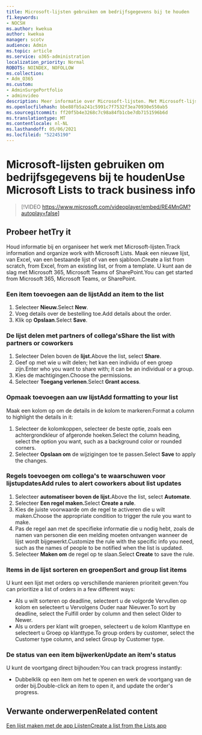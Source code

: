 ```yaml
---
title: Microsoft-lijsten gebruiken om bedrijfsgegevens bij te houden
f1.keywords:
- NOCSH
ms.author: kwekua
author: kwekua
manager: scotv
audience: Admin
ms.topic: article
ms.service: o365-administration
localization_priority: Normal
ROBOTS: NOINDEX, NOFOLLOW
ms.collection:
- Adm_O365
ms.custom:
- AdminSurgePortfolio
- adminvideo
description: Meer informatie over Microsoft-lijsten. Met Microsoft-lijsten kunt u klantgegevens bijhouden, zoals klanttype, orderafhandeling en order voortgang.
ms.openlocfilehash: bbe88fb5a241c5991c7f7532f3ea70930e550ab5
ms.sourcegitcommit: ff20f5b4e3268c7c98a84fb1cbe7db7151596b6d
ms.translationtype: MT
ms.contentlocale: nl-NL
ms.lasthandoff: 05/06/2021
ms.locfileid: "52245190"
---
```

# <a name="use-microsoft-lists-to-track-business-info"></a><span data-ttu-id="1b716-104">Microsoft-lijsten gebruiken om bedrijfsgegevens bij te houden</span><span class="sxs-lookup"><span data-stu-id="1b716-104">Use Microsoft Lists to track business info</span></span>

> [!VIDEO https://www.microsoft.com/videoplayer/embed/RE4MnGM?autoplay=false]

## <a name="try-it"></a><span data-ttu-id="1b716-105">Probeer het</span><span class="sxs-lookup"><span data-stu-id="1b716-105">Try it</span></span>

<span data-ttu-id="1b716-106">Houd informatie bij en organiseer het werk met Microsoft-lijsten.</span><span class="sxs-lookup"><span data-stu-id="1b716-106">Track information and organize work with Microsoft Lists.</span></span> <span data-ttu-id="1b716-107">Maak een nieuwe lijst, van Excel, van een bestaande lijst of van een sjabloon.</span><span class="sxs-lookup"><span data-stu-id="1b716-107">Create a list from scratch, from Excel, from an existing list, or from a template.</span></span> <span data-ttu-id="1b716-108">U kunt aan de slag met Microsoft 365, Microsoft Teams of SharePoint.</span><span class="sxs-lookup"><span data-stu-id="1b716-108">You can get started from Microsoft 365, Microsoft Teams, or SharePoint.</span></span>

### <a name="add-an-item-to-the-list"></a><span data-ttu-id="1b716-109">Een item toevoegen aan de lijst</span><span class="sxs-lookup"><span data-stu-id="1b716-109">Add an item to the list</span></span>

1. <span data-ttu-id="1b716-110">Selecteer **Nieuw.**</span><span class="sxs-lookup"><span data-stu-id="1b716-110">Select **New**.</span></span>
1. <span data-ttu-id="1b716-111">Voeg details over de bestelling toe.</span><span class="sxs-lookup"><span data-stu-id="1b716-111">Add details about the order.</span></span>
1. <span data-ttu-id="1b716-112">Klik op **Opslaan**.</span><span class="sxs-lookup"><span data-stu-id="1b716-112">Select **Save**.</span></span>

### <a name="share-the-list-with-partners-or-coworkers"></a><span data-ttu-id="1b716-113">De lijst delen met partners of collega's</span><span class="sxs-lookup"><span data-stu-id="1b716-113">Share the list with partners or coworkers</span></span>

1. <span data-ttu-id="1b716-114">Selecteer Delen boven de **lijst.**</span><span class="sxs-lookup"><span data-stu-id="1b716-114">Above the list, select **Share**.</span></span>
1. <span data-ttu-id="1b716-115">Geef op met wie u wilt delen; het kan een individu of een groep zijn.</span><span class="sxs-lookup"><span data-stu-id="1b716-115">Enter who you want to share with; it can be an individual or a group.</span></span>
1. <span data-ttu-id="1b716-116">Kies de machtigingen.</span><span class="sxs-lookup"><span data-stu-id="1b716-116">Choose the permissions.</span></span>
1. <span data-ttu-id="1b716-117">Selecteer **Toegang verlenen**.</span><span class="sxs-lookup"><span data-stu-id="1b716-117">Select **Grant access**.</span></span>

### <a name="add-formatting-to-your-list"></a><span data-ttu-id="1b716-118">Opmaak toevoegen aan uw lijst</span><span class="sxs-lookup"><span data-stu-id="1b716-118">Add formatting to your list</span></span>

<span data-ttu-id="1b716-119">Maak een kolom op om de details in de kolom te markeren:</span><span class="sxs-lookup"><span data-stu-id="1b716-119">Format a column to highlight the details in it:</span></span>

1. <span data-ttu-id="1b716-120">Selecteer de kolomkoppen, selecteer de beste optie, zoals een achtergrondkleur of afgeronde hoeken.</span><span class="sxs-lookup"><span data-stu-id="1b716-120">Select the column heading, select the option you want, such as a background color or rounded corners.</span></span>
1. <span data-ttu-id="1b716-121">Selecteer **Opslaan om** de wijzigingen toe te passen.</span><span class="sxs-lookup"><span data-stu-id="1b716-121">Select **Save** to apply the changes.</span></span>

### <a name="add-rules-to-alert-coworkers-about-list-updates"></a><span data-ttu-id="1b716-122">Regels toevoegen om collega's te waarschuwen voor lijstupdates</span><span class="sxs-lookup"><span data-stu-id="1b716-122">Add rules to alert coworkers about list updates</span></span>

1. <span data-ttu-id="1b716-123">Selecteer **automatiseer boven de lijst.**</span><span class="sxs-lookup"><span data-stu-id="1b716-123">Above the list, select **Automate**.</span></span>
1. <span data-ttu-id="1b716-124">Selecteer **Een regel maken.**</span><span class="sxs-lookup"><span data-stu-id="1b716-124">Select **Create a rule**.</span></span>
1. <span data-ttu-id="1b716-125">Kies de juiste voorwaarde om de regel te activeren die u wilt maken.</span><span class="sxs-lookup"><span data-stu-id="1b716-125">Choose the appropriate condition to trigger the rule you want to make.</span></span>
1. <span data-ttu-id="1b716-126">Pas de regel aan met de specifieke informatie die u nodig hebt, zoals de namen van personen die een melding moeten ontvangen wanneer de lijst wordt bijgewerkt.</span><span class="sxs-lookup"><span data-stu-id="1b716-126">Customize the rule with the specific info you need, such as the names of people to be notified when the list is updated.</span></span>
1. <span data-ttu-id="1b716-127">Selecteer **Maken om** de regel op te slaan.</span><span class="sxs-lookup"><span data-stu-id="1b716-127">Select **Create** to save the rule.</span></span>

### <a name="sort-and-group-list-items"></a><span data-ttu-id="1b716-128">Items in de lijst sorteren en groepen</span><span class="sxs-lookup"><span data-stu-id="1b716-128">Sort and group list items</span></span>

<span data-ttu-id="1b716-129">U kunt een lijst met orders op verschillende manieren prioriteit geven:</span><span class="sxs-lookup"><span data-stu-id="1b716-129">You can prioritize a list of orders in a few different ways:</span></span>

- <span data-ttu-id="1b716-130">Als u wilt sorteren op deadline, selecteert u de volgorde Vervullen op kolom en selecteert u Vervolgens Ouder naar Nieuwer.</span><span class="sxs-lookup"><span data-stu-id="1b716-130">To sort by deadline, select the Fulfill order by column and then select Older to Newer.</span></span>
- <span data-ttu-id="1b716-131">Als u orders per klant wilt groepen, selecteert u de kolom Klanttype en selecteert u Groep op klanttype.</span><span class="sxs-lookup"><span data-stu-id="1b716-131">To group orders by customer, select the Customer type column, and select Group by Customer type.</span></span>

### <a name="update-an-items-status"></a><span data-ttu-id="1b716-132">De status van een item bijwerken</span><span class="sxs-lookup"><span data-stu-id="1b716-132">Update an item's status</span></span>

<span data-ttu-id="1b716-133">U kunt de voortgang direct bijhouden:</span><span class="sxs-lookup"><span data-stu-id="1b716-133">You can track progress instantly:</span></span>

- <span data-ttu-id="1b716-134">Dubbelklik op een item om het te openen en werk de voortgang van de order bij.</span><span class="sxs-lookup"><span data-stu-id="1b716-134">Double-click an item to open it, and update the order's progress.</span></span>

## <a name="related-content"></a><span data-ttu-id="1b716-135">Verwante onderwerpen</span><span class="sxs-lookup"><span data-stu-id="1b716-135">Related content</span></span>

[<span data-ttu-id="1b716-136">Een lijst maken met de app Lijsten</span><span class="sxs-lookup"><span data-stu-id="1b716-136">Create a list from the Lists app</span></span>](https://support.microsoft.com/office/create-a-list-from-the-lists-app-b5e0b7f8-136f-425f-a108-699586f8e8bd)
